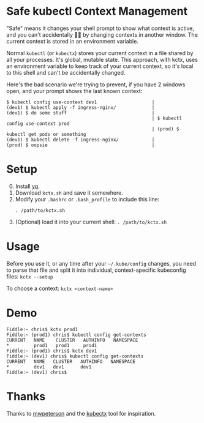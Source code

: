 # Safe kubectl Context Management

"Safe" means it changes your shell prompt to show what context is active, and you can't accidentally 🦶🔫 by changing contexts in
another window. The current context is stored in an environment variable.

Normal `kubectl` (or `kubectx`) stores your current context in a file shared by all your processes. It's global, mutable state.
This approach, with kctx, uses an environment variable to keep track of your current context, so it's local to this shell and can't
be accidentally changed.

Here's the bad scenario we're trying to prevent, if you have 2 windows open, and your prompt shows the last known context:
```
$ kubectl config use-context dev1                    |
(dev1) $ kubectl apply -f ingress-nginx/             |
(dev1) $ do some stuff                               |
                                                     | $ kubectl config use-context prod
                                                     | (prod) $ kubectl get pods or something
(dev1) $ kubectl delete -f ingress-nginx/            |
(prod) $ oopsie                                      |
```

# Setup

0. Install [yq](http://mikefarah.github.io/yq/#install).
1. Download `kctx.sh` and save it somewhere.
2. Modify your `.bashrc` or `.bash_profile` to include this line:
    ```
    . /path/to/kctx.sh
    ```
3. (Optional) load it into your current shell: `. /path/to/kctx.sh`

# Usage

Before you use it, or any time after your `~/.kube/config` changes, you need to parse that file and split it into individual,
context-specific kubeconfig files: `kctx --setup`

To choose a context: `kctx <context-name>`

# Demo

```
Fiddle:~ chris$ kctx prod1
Fiddle:~ (prod1) chris$ kubectl config get-contexts
CURRENT   NAME    CLUSTER   AUTHINFO   NAMESPACE
*         prod1   prod1     prod1      
Fiddle:~ (prod1) chris$ kctx dev1
Fiddle:~ (dev1) chris$ kubectl config get-contexts
CURRENT   NAME   CLUSTER   AUTHINFO   NAMESPACE
*         dev1   dev1      dev1       
Fiddle:~ (dev1) chris$ 
```

# Thanks

Thanks to [mwpeterson](https://github.com/mwpeterson) and the [kubectx](https://github.com/ahmetb/kubectx) tool for inspiration.
